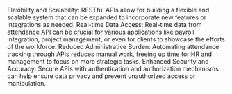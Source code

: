 Flexibility and Scalability: RESTful APIs allow for building a flexible and scalable system that can be expanded to incorporate new features or integrations as needed.
Real-time Data Access: Real-time data from attendance API can be crucial for various applications like payroll integration, project management, or even for clients to showcase the efforts of the workforce.
Reduced Administrative Burden: Automating attendance tracking through APIs reduces manual work, freeing up time for HR and management to focus on more strategic tasks.
Enhanced Security and Accuracy: Secure APIs with authentication and authorization mechanisms can help ensure data privacy and prevent unauthorized access or manipulation. 
